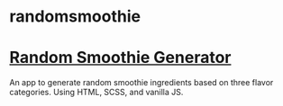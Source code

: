 # randomsmoothie

<h1><a href="http://random-smoothie-gen.herokuapp.com/" target="_blank">Random Smoothie Generator</a></h1>

An app to generate random smoothie ingredients based on three flavor categories.
Using HTML, SCSS, and vanilla JS.
